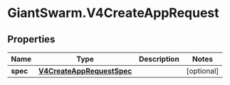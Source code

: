 # GiantSwarm.V4CreateAppRequest

## Properties
Name | Type | Description | Notes
------------ | ------------- | ------------- | -------------
**spec** | [**V4CreateAppRequestSpec**](V4CreateAppRequestSpec.md) |  | [optional] 


